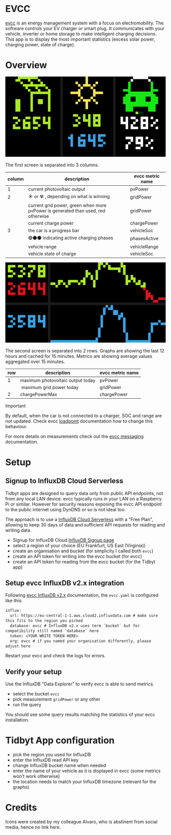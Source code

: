 # EVCC
[evcc](https://evcc.io/en/) is an energy management system with a focus on electromobility. The software controls your EV charger or smart plug. It communicates with your vehicle, inverter or home storage to make intelligent charging decisions. This app is to display the most important statistics (excess solar power, charging power, state of charge).

# Overview

![Screenshot of a evcc app screen 1](evcc1.png)

The first screen is separated into 3 columns.

|column|description|evcc metric name| 
| -------- | ------- |------- |
| 1|current photovoltaic output| pvPower  |
|2|☀️ or ☢️ , depending on what is winning |gridPower |
||current grid power, green when more pvPower is generated than used, red otherwise |gridPower | 
||current charge power | chargePower | 
|3|the car is a progress bar  |vehicleSoc | 
||🟢⚫️⚫️ indicating active charging phases  |phasesActive | 
||vehicle range |vehicleRange | 
||vehicle state of charge | vehicleSoc | 

![Screenshot of a evcc app screen 2](evcc2.png)

The second screen is separated into 2 rows. Graphs are showing the last 12 hours and cached for 15 minutes. Metrics are showing average values aggregated over 15 minutes.

|row|description|evcc metric name| 
| -------- | ------- |------- |
|1|maximum photovoltaic output today| pvPower |
| | maximum grid power today|gridPower |
|2|chargePowerMax |chargePower |

> [!IMPORTANT]
> By default, when the car is not connected to a charger, SOC and range are not updated. Check evcc [loadpoint](https://docs.evcc.io/en/docs/reference/configuration/loadpoints#soc) documentation how to change this behaviour.

For more details on measurements check out the [evcc  messaging](https://github.com/evcc-io/docs/blob/main/docs/reference/configuration/messaging.md) documentation.

# Setup

## Signup to InfluxDB Cloud Serverless

Tidbyt apps are designed to query data only from public API endpoints, not from any local LAN device. evcc typically runs in your LAN on a Raspberry Pi or similar. However for security reasons exposing the evcc API endpoint to the public internet using DynDNS or so is not ideal too.

The approach is to use a [InfluxDB Cloud Serverless](https://www.influxdata.com/influxdb-cloud-pricing/) with a "Free Plan", allowing to keep 30 days of data and sufficient API requests for reading and writing data.

* Signup for InfluxDB Cloud [InfluxDB Signup page](https://cloud2.influxdata.com/signup)
* select a region of your choice (EU Frankfurt, US East (Virginia))
* create an organisation and bucket (for simplicity I called both `evcc`) 
* create an API token for writing into the evcc bucket (for evcc)
* create an API token for reading from the evcc bucket (for the Tidbyt app) 

## Setup evcc InfluxDB v2.x integration

Following [evcc InfluxDB v2.x](https://docs.evcc.io/docs/reference/configuration/influx/#influxdb-v2x) documentation, the `evcc.yaml` is configured like this:

```
influx:
  url: https://eu-central-1-1.aws.cloud2.influxdata.com # make sure this fits to the region you picked
  database: evcc # InfluxDB v2.x uses term `bucket` but for compatibility still named `database` here
  token: <YOUR WRITE TOKEN HERE>
  org: evcc # if you named your organisation differently, please adjust here
```

Restart your evcc and check the logs for errors.

## Verify your setup

Use the InfluxDB "Data Explorer" to verify evcc is able to send metrics.

* select the bucket `evcc`
* pick measurement `gridPower` or any other
* run the query

You should see some query results matching the statistics of your evcc installation.

# Tidbyt App configuration

* pick the region you used for InfluxDB 
* enter the InfluxDB read API key
* change InfluxDB bucket name when needed
* enter the name of your vehicle as it is displayed in evcc (some metrics won't work otherwise)
* the location needs to match your InfluxDB timezone (relevant for the graphs)

# Credits

Icons were created by my colleague Alvaro, who is abstinent from social media, hence no link here.